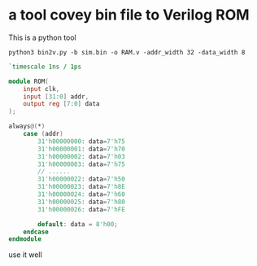 # a tool covey bin file to Verilog ROM

This is a python tool 

~~~shell
python3 bin2v.py -b sim.bin -o RAM.v -addr_width 32 -data_width 8
~~~

~~~verilog
`timescale 1ns / 1ps

module ROM(
	input clk,
    input [31:0] addr,
    output reg [7:0] data
);

always@(*)
    case (addr)
		31'h00000000: data=7'h75
		31'h00000001: data=7'h70
		31'h00000002: data=7'h03
		31'h00000003: data=7'h75
        // ......
		31'h00000022: data=7'h50
		31'h00000023: data=7'h8E
		31'h00000024: data=7'h60
		31'h00000025: data=7'h80
		31'h00000026: data=7'hFE

        default: data = 8'h00;
    endcase
endmodule

~~~

use it well